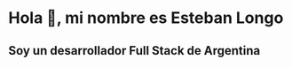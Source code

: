 # Hola 👋, mi nombre es Esteban Longo

## Soy un desarrollador Full Stack de Argentina
<!--
**EstebanLongo/EstebanLongo** is a ✨ _special_ ✨ repository because its `README.md` (this file) appears on your GitHub profile.

Como desarrollador Full Stack tengo experiencia en el uso de JavaScript, Nodejs, React & Redux, PostgreSQL, Express, HTML y CSS. Me estoy enfocando en reunir experiencia y conocimiento en el desarrollo Front-end.
Me considero un profesional orientado a la resolución de problemas y al cliente.


Here are some ideas to get you started:

- 🔭 I’m currently working on ...
- 🌱 I’m currently learning ...
- 👯 I’m looking to collaborate on ...
- 🤔 I’m looking for help with ...
- 💬 Ask me about ...
- 📫 How to reach me: ...
- 😄 Pronouns: ...
- ⚡ Fun fact: ...
-->
